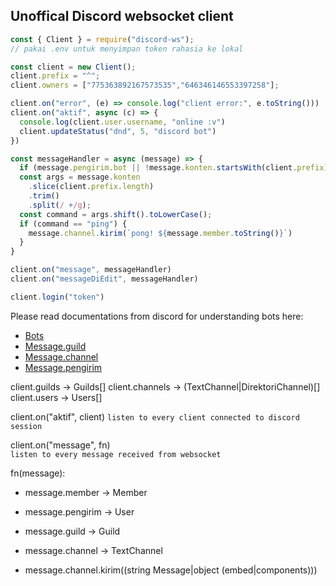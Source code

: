 ## Unoffical Discord websocket client  

```js
const { Client } = require("discord-ws");
// pakai .env untuk menyimpan token rahasia ke lokal

const client = new Client();
client.prefix = "^";
client.owners = ["775363892167573535","646346146553397258"];

client.on("error", (e) => console.log("client error:", e.toString()))
client.on("aktif", async (c) => {
  console.log(client.user.username, "online :v")
  client.updateStatus("dnd", 5, "discord bot")
})

const messageHandler = async (message) => {
  if (message.pengirim.bot || !message.konten.startsWith(client.prefix)) return;
  const args = message.konten
    .slice(client.prefix.length)
    .trim()
    .split(/ +/g);
  const command = args.shift().toLowerCase();
  if (command == "ping") {
    message.channel.kirim(`pong! ${message.member.toString()}`)
  }
}

client.on("message", messageHandler)
client.on("messageDiEdit", messageHandler)

client.login("token")
```  

Please read documentations from discord for understanding bots here:  
- [Bots](https://discord.com/developers/docs/intro)  
- [Message.guild](https://discord.com/developers/docs/resources/guild)
- [Message.channel](https://discord.com/developers/docs/resources/channel)  
- [Message.pengirim](https://discord.com/developers/docs/resources/user)  

client.guilds -> Guilds[]
client.channels -> (TextChannel|DirektoriChannel)[]  
client.users -> Users[]  

client.on("aktif", client)
`listen to every client connected to discord session`  

client.on("message", fn)   
`listen to every message received from websocket`  

fn(message): 
-  message.member -> Member  
-  message.pengirim -> User  
-  message.guild -> Guild  
-  message.channel -> TextChannel  

-  message.channel.kirim((string Message|object (embed|components)))  